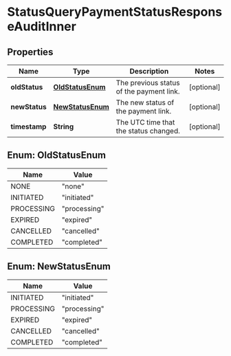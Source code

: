 

# StatusQueryPaymentStatusResponseAuditInner


## Properties

| Name | Type | Description | Notes |
|------------ | ------------- | ------------- | -------------|
|**oldStatus** | [**OldStatusEnum**](#OldStatusEnum) | The previous status of the payment link. |  [optional] |
|**newStatus** | [**NewStatusEnum**](#NewStatusEnum) | The new status of the payment link. |  [optional] |
|**timestamp** | **String** | The UTC time that the status changed. |  [optional] |



## Enum: OldStatusEnum

| Name | Value |
|---- | -----|
| NONE | &quot;none&quot; |
| INITIATED | &quot;initiated&quot; |
| PROCESSING | &quot;processing&quot; |
| EXPIRED | &quot;expired&quot; |
| CANCELLED | &quot;cancelled&quot; |
| COMPLETED | &quot;completed&quot; |



## Enum: NewStatusEnum

| Name | Value |
|---- | -----|
| INITIATED | &quot;initiated&quot; |
| PROCESSING | &quot;processing&quot; |
| EXPIRED | &quot;expired&quot; |
| CANCELLED | &quot;cancelled&quot; |
| COMPLETED | &quot;completed&quot; |



